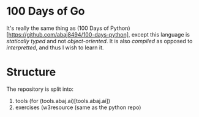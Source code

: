 # 100 Days of Go

It's really the same thing as (100 Days of Python)[https://github.com/abaj8494/100-days-python], except this language is *statically typed* and not *object-oriented*. It is also *compiled* as opposed to *interpretted*, and thus I wish to learn it.

# Structure

The repository is split into:
1. tools (for (tools.abaj.ai)[tools.abaj.ai])
2. exercises (w3resource (same as the python repo)
